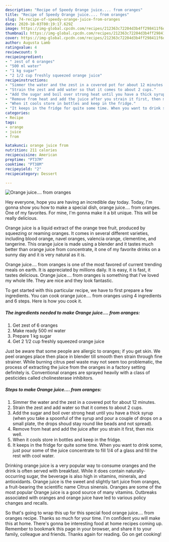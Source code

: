 ```yaml
---
description: "Recipe of Speedy Orange juice.... from oranges"
title: "Recipe of Speedy Orange juice.... from oranges"
slug: 74-recipe-of-speedy-orange-juice-from-oranges
date: 2020-10-03T00:19:17.629Z
image: https://img-global.cpcdn.com/recipes/212363c72204d3b4ff298411f6d00875/751x532cq70/orange-juice-from-oranges-recipe-main-photo.jpg
thumbnail: https://img-global.cpcdn.com/recipes/212363c72204d3b4ff298411f6d00875/751x532cq70/orange-juice-from-oranges-recipe-main-photo.jpg
cover: https://img-global.cpcdn.com/recipes/212363c72204d3b4ff298411f6d00875/751x532cq70/orange-juice-from-oranges-recipe-main-photo.jpg
author: Augusta Lamb
ratingvalue: 4
reviewcount: 9
recipeingredient:
- " zest of 6 oranges"
- "500 ml water"
- "1 kg sugar"
- "2 1/2 cup freshly squeezed orange juice"
recipeinstructions:
- "Simmer the water and the zest in a covered pot for about 12 minutes."
- "Strain the zest and add water so that it comes to about 2 cups."
- "Add the sugar and boil over strong heat until you have a thick syrup (when you take a spoonful of the syrup and pour a couple of drops on a small plate, the drops shoud stay round like beads and not spread)."
- "Remove from heat and add the juice after you strain it first, then mix well."
- "When it cools store in bottles and keep in the fridge."
- "It keeps in the fridge for quite some time. When you want to drink some, just pour some of the juice concentrate to fill 1/4 of a glass and fill the rest with cool water."
categories:
- Recipe
tags:
- orange
- juice
- from

katakunci: orange juice from 
nutrition: 211 calories
recipecuisine: American
preptime: "PT37M"
cooktime: "PT38M"
recipeyield: "2"
recipecategory: Dessert

---
```



![Orange juice.... from oranges](https://img-global.cpcdn.com/recipes/212363c72204d3b4ff298411f6d00875/751x532cq70/orange-juice-from-oranges-recipe-main-photo.jpg)

Hey everyone, hope you are having an incredible day today. Today, I'm gonna show you how to make a special dish, orange juice.... from oranges. One of my favorites. For mine, I'm gonna make it a bit unique. This will be really delicious.

Orange juice is a liquid extract of the orange tree fruit, produced by squeezing or reaming oranges. It comes in several different varieties, including blood orange, navel oranges, valencia orange, clementine, and tangerine. This orange juice is made using a blender and it tastes much better than orange juice from concentrate, it one of my favorite drinks on a sunny day and it is very natural as it is.

Orange juice.... from oranges is one of the most favored of current trending meals on earth. It is appreciated by millions daily. It is easy, it is fast, it tastes delicious. Orange juice.... from oranges is something that I've loved my whole life. They are nice and they look fantastic.


To get started with this particular recipe, we have to first prepare a few ingredients. You can cook orange juice.... from oranges using 4 ingredients and 6 steps. Here is how you cook it.

<!--inarticleads1-->

##### The ingredients needed to make Orange juice.... from oranges:

1. Get  zest of 6 oranges
1. Make ready 500 ml water
1. Prepare 1 kg sugar
1. Get 2 1/2 cup freshly squeezed orange juice


Just be aware that some people are allergic to oranges; if you get skin. We peel oranges place then place in blender till smooth then strain through fine strainer. While burning citrus peel waste may not seem too problematic, the process of extracting the juice from the oranges in a factory setting definitely is. Conventional oranges are sprayed heavily with a class of pesticides called cholinesterase inhibitors. 

<!--inarticleads2-->

##### Steps to make Orange juice.... from oranges:

1. Simmer the water and the zest in a covered pot for about 12 minutes.
1. Strain the zest and add water so that it comes to about 2 cups.
1. Add the sugar and boil over strong heat until you have a thick syrup (when you take a spoonful of the syrup and pour a couple of drops on a small plate, the drops shoud stay round like beads and not spread).
1. Remove from heat and add the juice after you strain it first, then mix well.
1. When it cools store in bottles and keep in the fridge.
1. It keeps in the fridge for quite some time. When you want to drink some, just pour some of the juice concentrate to fill 1/4 of a glass and fill the rest with cool water.


Drinking orange juice is a very popular way to consume oranges and the drink is often served with breakfast. While it does contain naturally-occurring sugar, the beverage is also high in vitamins, minerals, and antioxidants. Orange juice is the sweet and slightly tart juice from oranges, a fruit-bearing the scientific name Citrus sinensis. Oranges are some of the most popular Orange juice is a good source of many vitamins. Outbreaks associated with oranges and orange juice have led to various policy changes and recalls. 

So that's going to wrap this up for this special food orange juice.... from oranges recipe. Thanks so much for your time. I'm confident you will make this at home. There's gonna be interesting food at home recipes coming up. Remember to bookmark this page in your browser, and share it to your family, colleague and friends. Thanks again for reading. Go on get cooking!
